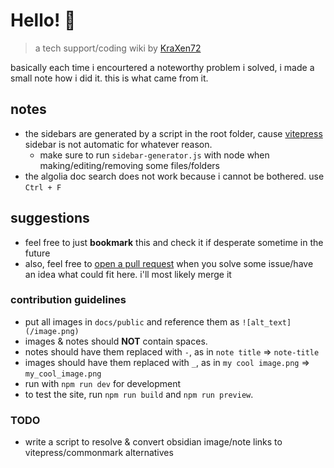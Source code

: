 # Hello! 👋
> a tech support/coding wiki by [KraXen72](https://github.com/KraXen72)
  
basically each time i encourtered a noteworthy problem i solved, i made a small note how i did it. this is what came from it.  
## notes
- the sidebars are generated by a script in the root folder, cause [vitepress](https://github.com/vuejs/vitepress) sidebar is not automatic for whatever reason.
  - make sure to run `sidebar-generator.js` with node when making/editing/removing some files/folders
- the algolia doc search does not work because i cannot be bothered. use `Ctrl + F`
  
## suggestions
- feel free to just **bookmark** this and check it if desperate sometime in the future
- also, feel free to [open a pull request](https://github.com/KraXen72/tech-support-wiki/pulls) when you solve some issue/have an idea what could fit here. i'll most likely merge it
  
### contribution guidelines
- put all images in `docs/public` and reference them as `![alt_text](/image.png)`
- images & notes should **NOT** contain spaces.
- notes should have them replaced with `-`, as in `note title` => `note-title`
- images should have them replaced with `_`, as in `my cool image.png` => `my_cool_image.png`
- run with `npm run dev` for development
- to test the site, run `npm run build` and `npm run preview`.
  
### TODO
- write a script to resolve & convert obsidian image/note links to vitepress/commonmark alternatives